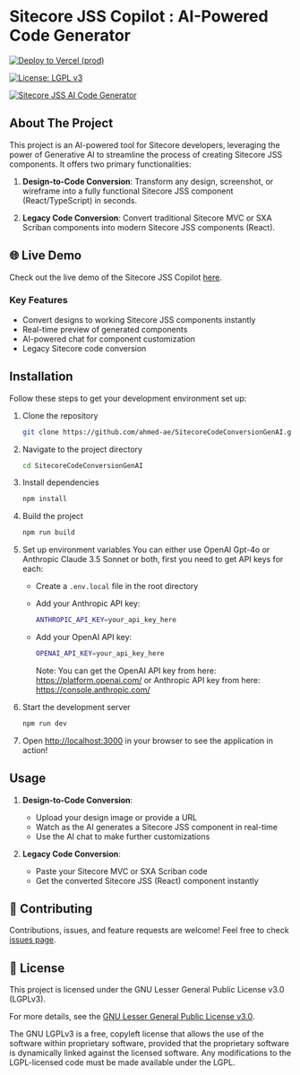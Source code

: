 # Sitecore JSS Copilot : AI-Powered Code Generator

[![Deploy to Vercel (prod)](https://github.com/ahmed-ae/SitecoreCodeConversionGenAI/actions/workflows/prod-deploy.yml/badge.svg?branch=main)](https://github.com/ahmed-ae/SitecoreCodeConversionGenAI/actions/workflows/prod-deploy.yml)

[![License: LGPL v3](https://img.shields.io/badge/License-LGPL%20v3-blue.svg)](https://www.gnu.org/licenses/lgpl-3.0)

[![Sitecore JSS AI Code Generator](https://i.postimg.cc/T3SkLmJD/Sitecore-JSS-V0.png)](https://postimg.cc/Yv6NTvVr)

## About The Project

This project is an AI-powered tool for Sitecore developers, leveraging the power of Generative AI to streamline the process of creating Sitecore JSS components. It offers two primary functionalities:

1. **Design-to-Code Conversion**: Transform any design, screenshot, or wireframe into a fully functional Sitecore JSS component (React/TypeScript) in seconds.

2. **Legacy Code Conversion**: Convert traditional Sitecore MVC or SXA Scriban components into modern Sitecore JSS components (React).

## 🌐 Live Demo

Check out the live demo of the Sitecore JSS Copilot [here](https://jss-copilot.vercel.app/).

### Key Features

- Convert designs to working Sitecore JSS components instantly
- Real-time preview of generated components
- AI-powered chat for component customization
- Legacy Sitecore code conversion

## Installation

Follow these steps to get your development environment set up:

1. Clone the repository

   ```bash
   git clone https://github.com/ahmed-ae/SitecoreCodeConversionGenAI.git
   ```

2. Navigate to the project directory

   ```bash
   cd SitecoreCodeConversionGenAI
   ```

3. Install dependencies

   ```bash
   npm install
   ```

4. Build the project

   ```bash
   npm run build
   ```

5. Set up environment variables
   You can either use OpenAI Gpt-4o or Anthropic Claude 3.5 Sonnet or both, first you need to get API keys for each:

   - Create a `.env.local` file in the root directory
   - Add your Anthropic API key:
     ```bash
     ANTHROPIC_API_KEY=your_api_key_here
     ```
   - Add your OpenAI API key:

     ```bash
     OPENAI_API_KEY=your_api_key_here
     ```

     Note: You can get the OpenAI API key from here: https://platform.openai.com/ or Anthropic API key from here: https://console.anthropic.com/

6. Start the development server

   ```bash
   npm run dev
   ```

7. Open [http://localhost:3000](http://localhost:3000) in your browser to see the application in action!

## Usage

1. **Design-to-Code Conversion**:

   - Upload your design image or provide a URL
   - Watch as the AI generates a Sitecore JSS component in real-time
   - Use the AI chat to make further customizations

2. **Legacy Code Conversion**:
   - Paste your Sitecore MVC or SXA Scriban code
   - Get the converted Sitecore JSS (React) component instantly

## 🤝 Contributing

Contributions, issues, and feature requests are welcome! Feel free to check [issues page](https://github.com/ahmed-ae/SitecoreCodeConversionGenAI/issues).

## 📝 License

This project is licensed under the GNU Lesser General Public License v3.0 (LGPLv3).

For more details, see the [GNU Lesser General Public License v3.0](https://choosealicense.com/licenses/lgpl-3.0/).

The GNU LGPLv3 is a free, copyleft license that allows the use of the software within proprietary software, provided that the proprietary software is dynamically linked against the licensed software. Any modifications to the LGPL-licensed code must be made available under the LGPL.
